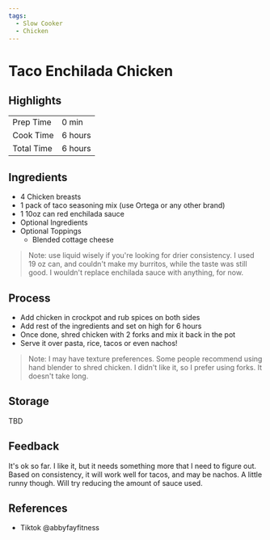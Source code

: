 ```yaml
---
tags:
  - Slow Cooker
  - Chicken
---
```


# Taco Enchilada Chicken

## Highlights

| | |
|----|-----|
| Prep Time             | 0 min     |
| Cook Time             | 6 hours   |
| Total Time            | 6 hours   |

## Ingredients

* 4 Chicken breasts
* 1 pack of taco seasoning mix (use Ortega or any other brand)
* 1 10oz can red enchilada sauce
* Optional Ingredients
* Optional Toppings
    * Blended cottage cheese

> Note: use liquid wisely if you're looking for drier consistency. I used 19 oz can, and couldn't make my burritos, while the taste was still good. I wouldn't replace enchilada sauce with anything, for now.

## Process

* Add chicken in crockpot and rub spices on both sides
* Add rest of the ingredients and set on high for 6 hours
* Once done, shred chicken with 2 forks and mix it back in the pot
* Serve it over pasta, rice, tacos or even nachos!

> Note: I may have texture preferences. Some people recommend using hand blender to shred chicken. I didn't like it, so I prefer using forks. It doesn't take long.

## Storage

TBD

## Feedback

It's ok so far. I like it, but it needs something more that I need to figure out. Based on consistency, it will work well for tacos, and may be nachos. A little runny though. Will try reducing the amount of sauce used.

## References

* Tiktok @abbyfayfitness
